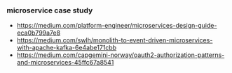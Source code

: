 
### microservice case study
- https://medium.com/platform-engineer/microservices-design-guide-eca0b799a7e8
- https://medium.com/swlh/monolith-to-event-driven-microservices-with-apache-kafka-6e4abe171cbb
- https://medium.com/capgemini-norway/oauth2-authorization-patterns-and-microservices-45ffc67a8541
